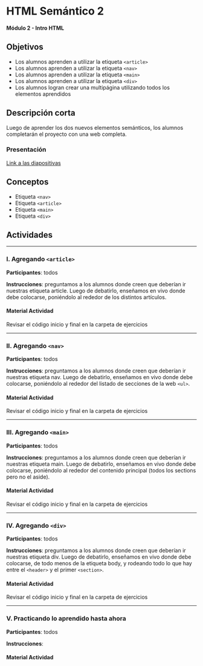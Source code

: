 # HTML Semántico 2

**Módulo 2 - Intro HTML**

## Objetivos

- Los alumnos aprenden a utilizar la etiqueta `<article>`
- Los alumnos aprenden a utilizar la etiqueta `<nav>`
- Los alumnos aprenden a utilizar la etiqueta `<main>`
- Los alumnos aprenden a utilizar la etiqueta `<div>`
- Los alumnos logran crear una multipágina utilizando todos los elementos aprendidos

## Descripción corta

Luego de aprender los dos nuevos elementos semánticos, los alumnos completarán el proyecto con una web completa.

### Presentación

[Link a las diapositivas](https://docs.google.com/presentation/d/1vbTyV8U2qLPUfle1Ee0mywz_iwRU_lbI9TGjb465cIM/edit?usp=sharing)

## Conceptos

- Etiqueta `<nav>`
- Etiqueta `<article>`
- Etiqueta `<main>`
- Etiqueta `<div>`

## Actividades

---

### I. Agregando `<article>`

**Participantes**: todos

**Instrucciones**: preguntamos a los alumnos donde creen que deberían ir nuestras etiqueta article. Luego de debatirlo,
enseñamos en vivo donde debe colocarse, poniéndolo al rededor de los distintos artículos.

#### Material Actividad

Revisar el código inicio y final en la carpeta de ejercicios

---

### II. Agregando `<nav>`

**Participantes**: todos

**Instrucciones**: preguntamos a los alumnos donde creen que deberían ir nuestras etiqueta nav. Luego de debatirlo,
enseñamos en vivo donde debe colocarse, poniéndolo al rededor del listado de secciones de la web `<ul>`.

#### Material Actividad

Revisar el código inicio y final en la carpeta de ejercicios

---

### III. Agregando `<main>`

**Participantes**: todos

**Instrucciones**: preguntamos a los alumnos donde creen que deberían ir nuestras etiqueta main. Luego de debatirlo,
enseñamos en vivo donde debe colocarse, poniéndolo al rededor del contenido principal (todos los sections pero no el aside).

#### Material Actividad

Revisar el código inicio y final en la carpeta de ejercicios

---

### IV. Agregando `<div>`

**Participantes**: todos

**Instrucciones**: preguntamos a los alumnos donde creen que deberían ir nuestras etiqueta div. Luego de debatirlo,
enseñamos en vivo donde debe colocarse, de todo menos de la etiqueta body, y rodeando todo lo que hay entre el `<header>` y el primer `<section>`.

#### Material Actividad

Revisar el código inicio y final en la carpeta de ejercicios

---

### V. Practicando lo aprendido hasta ahora

**Participantes**: todos

**Instrucciones**:

#### Material Actividad
